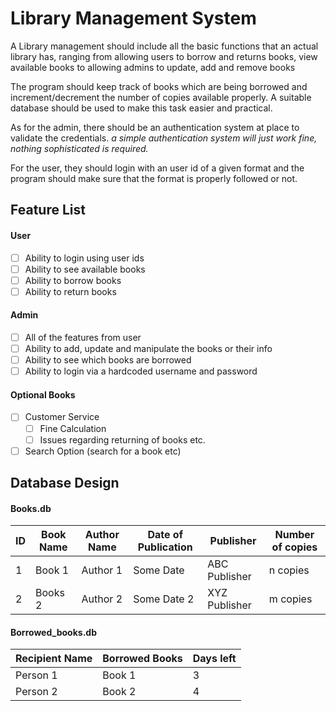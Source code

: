# Library Management System

A Library management should include all the basic functions that an actual library has, ranging from allowing users to borrow and returns books, view available books to allowing admins to update, add and remove books

The program should keep track of books which are being borrowed and increment/decrement the number of copies available properly. A suitable database should be used to make this task easier and practical. 

As for the admin, there should be an authentication system at place to validate the credentials. _a simple authentication system will just work fine, nothing sophisticated is required._

For the user, they should login with an user id of a given format and the program should make sure that the format is properly followed or not.

## Feature List

#### User
- [ ] Ability to login using user ids
- [ ] Ability to see available books
- [ ] Ability to borrow books
- [ ] Ability to return books

#### Admin
- [ ] All of the features from user
- [ ] Ability to add, update and manipulate the books or their info
- [ ] Ability to see which books are borrowed
- [ ] Ability to login via a hardcoded username and password

#### Optional Books
- [ ] Customer Service
	- [ ] Fine Calculation
	- [ ] Issues regarding returning of books etc.
- [ ] Search Option (search for a book etc)

## Database Design
#### Books.db

| ID | Book Name | Author Name | Date of Publication | Publisher | Number of copies |
| - | - | - | - | - | -|
| 1 | Book 1 | Author 1 | Some Date | ABC Publisher | n copies |
| 2 | Books 2 | Author 2 | Some Date 2 | XYZ Publisher | m copies |

#### Borrowed_books.db

| Recipient Name | Borrowed Books | Days left |
| - | - | - |
| Person 1 | Book 1 | 3 |
| Person 2 | Book 2 | 4 |